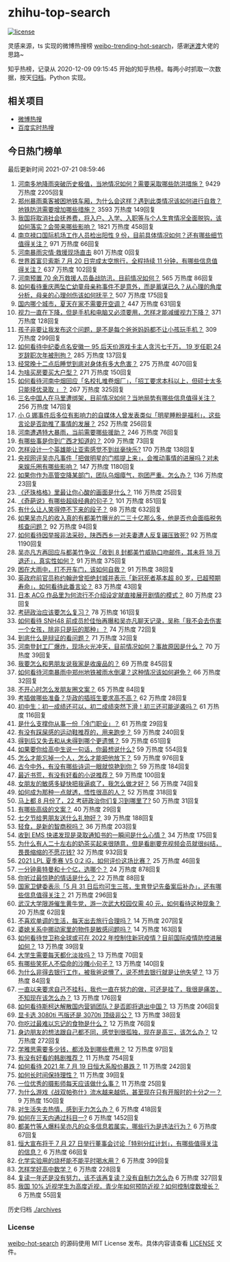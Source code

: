 # zhihu-top-search

[![license](https://img.shields.io/github/license/Arrackisarookie/zhihu-top-search)](https://github.com/Arrackisarookie/zhihu-top-search/blob/master/LICENSE)

灵感来源，ts 实现的微博热搜榜 [weibo-trending-hot-search](https://github.com/justjavac/weibo-trending-hot-search)，感谢[迷渡](https://github.com/justjavac)大佬的思路~

知乎热榜，记录从 2020-12-09 09:15:45 开始的知乎热榜。每两小时抓取一次数据，按天[归档](./archives)。Python 实现。

## 相关项目
+ [微博热搜](https://github.com/Arrackisarookie/weibo-hot-search)
+ [百度实时热搜](https://github.com/Arrackisarookie/baidu-hot-search)

## 今日热门榜单

<!-- Rank Begin -->

最后更新时间 2021-07-21 08:59:46

1. [河南多地降雨突破历史极值，当地情况如何？需要采取哪些防洪措施？](https://www.zhihu.com/question/473413447) 9429 万热度 2205回复
1. [郑州暴雨乘客被困地铁车厢，为什么会这样？遇到此类情况该如何进行自救？地铁防洪需要增加哪些措施？](https://www.zhihu.com/question/473549321) 3593 万热度 149回复
1. [我国将取消社会抚养费，将入户、入学、入职等与个人生育情况全面脱钩，该如何落实？会带来哪些影响？](https://www.zhihu.com/question/473499702) 1821 万热度 458回复
1. [南京禄口国际机场工作人员检出阳性 9 份，目前具体情况如何？还有哪些细节值得关注？](https://www.zhihu.com/question/473581393) 971 万热度 66回复
1. [河南暴雨灾情·救援现场直击](https://www.zhihu.com/special/1400947776201519104) 801 万热度 0回复
1. [世界首富贝索斯 7 月 20 日完成太空旅行，全程持续 11 分钟，有哪些信息值得关注？](https://www.zhihu.com/question/473476687) 637 万热度 102回复
1. [河南预置 70 余万救援人员备战防汛，目前情况如何？](https://www.zhihu.com/question/473207932) 565 万热度 86回复
1. [如何看待重庆两坠亡幼童母亲称事件不是意外，而是蓄谋已久？从心理的角度分析，母亲的心理创伤该如何抚平？](https://www.zhihu.com/question/472591476) 507 万热度 175回复
1. [国内哪个城市，夏天在家不需要开空调？](https://www.zhihu.com/question/466495134) 447 万热度 631回复
1. [视力一直在下降，但是手机和电脑又必须要用，怎样才能减缓视力下降？](https://www.zhihu.com/question/29378502) 371 万热度 128回复
1. [孩子非要让我发布这个问题，是不是每个爸爸妈妈都不让小孩玩手机？](https://www.zhihu.com/question/472979668) 309 万热度 299回复
1. [如何看待中纪委点名安徽一 95 后天价游戏卡主人贪污七千万， 19 岁任职 24 岁辞职次年被刑拘？](https://www.zhihu.com/question/473194430) 285 万热度 137回复
1. [经常晚十二点后睡觉到底对身体有多大危害？](https://www.zhihu.com/question/19632354) 275 万热度 4070回复
1. [为啥买房要买大户型？](https://www.zhihu.com/question/467557630) 271 万热度 150回复
1. [如何看待河南中烟回应「名校扎堆卷烟厂」，「招工要求本科以上，但硕士太多只能择优录取 」？](https://www.zhihu.com/question/472517656) 267 万热度 325回复
1. [三名中国人在马里遭绑架，目前情况如何？当地局势有哪些信息值得关注？](https://www.zhihu.com/question/472916793) 256 万热度 147回复
1. [小 G 娜事件后多位有影响力的自媒体人曾发表类似「明星睡粉是福利」，这些言论是否助推了事情的发展？](https://www.zhihu.com/question/473152458) 252 万热度 256回复
1. [河南遭遇特大暴雨，当前需要哪些援助？](https://www.zhihu.com/question/473590772) 246 万热度 76回复
1. [有哪些事是你到广西才知道的？](https://www.zhihu.com/question/339131125) 209 万热度 73回复
1. [怎样设计一个英雄能让亚索感觉不到丝毫快乐?](https://www.zhihu.com/question/357902799) 170 万热度 138回复
1. [央视网评吴亦凡事件「把做明星的门槛提上来」，会推动事情的进展吗？对未来娱乐圈有哪些影响？](https://www.zhihu.com/question/473457802) 147 万热度 1180回复
1. [如果你作为高管空降某部门，团队乌烟瘴气，抱团严重。怎么办？](https://www.zhihu.com/question/472664105) 136 万热度 23回复
1. [《还珠格格》里最让你心酸的画面是什么？](https://www.zhihu.com/question/470316904) 116 万热度 25回复
1. [《奇葩说》有哪些超级经典的句子？](https://www.zhihu.com/question/46266923) 101 万热度 851回复
1. [有什么让人笑得停不下来的段子？](https://www.zhihu.com/question/442478358) 98 万热度 632回复
1. [如果吴亦凡的收入真的有都美竹曝光的二三十亿那么多，他是否也会面临税务核查问题？](https://www.zhihu.com/question/473059217) 92 万热度 94回复
1. [如何看待因举报非法采砂，陕西西乡一对夫妻遭人反复碾压致死?](https://www.zhihu.com/question/472187942) 92 万热度 1190回复
1. [吴亦凡方再回应与都美竹争议「收到 8 封都美竹威胁口吻邮件，其未将 18 万退还」，真实性如何？](https://www.zhihu.com/question/473560705) 91 万热度 375回复
1. [困在大雨中，打不开车门，该如何自救？](https://www.zhihu.com/question/20370308) 91 万热度 38回复
1. [英政府前官员称约翰逊曾拒绝封城并表示「新冠死者基本超 80 岁，已超预期寿命」，如何看待此番言论？](https://www.zhihu.com/question/473370227) 83 万热度 43回复
1. [日本 ACG 作品里为何流行不介绍设定就直接展开剧情的模式？](https://www.zhihu.com/question/473307809) 80 万热度 23回复
1. [考研政治应该要怎么复习？](https://www.zhihu.com/question/287567496) 78 万热度 161回复
1. [如何看待 SNH48 前成员於佳怡再曝和吴亦凡聊天记录，吴称「我不会去伤害一个女孩，除非只是玩的那种」？](https://www.zhihu.com/question/473216155) 74 万热度 72回复
1. [到底什么是辩证的看问题？](https://www.zhihu.com/question/56713135) 71 万热度 32回复
1. [河南登封工厂爆炸，现场火光冲天，目前情况如何？事故原因是什么？](https://www.zhihu.com/question/473347064) 70 万热度 39回复
1. [我要怎么和男朋友说我家是收废品的？](https://www.zhihu.com/question/473104039) 69 万热度 845回复
1. [如何看待河南暴雨中郑州地铁被雨水倒灌？这种情况该如何避免？](https://www.zhihu.com/question/473481846) 66 万热度 32回复
1. [不开心时怎么发朋友圈文案？](https://www.zhihu.com/question/459271386) 65 万热度 84回复
1. [考插做哪些准备？华政的插班生要求高不高？](https://www.zhihu.com/question/48811301) 62 万热度 28回复
1. [初中生：初一成绩还可以，初二成绩突然下滑！初三还可能逆袭吗？](https://www.zhihu.com/question/473139992) 61 万热度 116回复
1. [是什么支撑你从事一份「冷门职业」？](https://www.zhihu.com/question/473197039) 61 万热度 29回复
1. [有没有踩屎感的运动鞋推荐的，用来跑步？](https://www.zhihu.com/question/391587350) 59 万热度 240回复
1. [得到后又失去和从未得到哪个更遗憾？](https://www.zhihu.com/question/467011481) 59 万热度 651回复
1. [如果要你给高中生说一句话，你最想说什么?](https://www.zhihu.com/question/464629739) 59 万热度 554回复
1. [怎么才能忘掉一个人，怎么才能把他放下？](https://www.zhihu.com/question/462483327) 59 万热度 976回复
1. [古今中外，有没有哪些诗词一眼就惊艳到你？](https://www.zhihu.com/question/465337346) 59 万热度 184回复
1. [最近书荒，有没有好看的小说推荐？](https://www.zhihu.com/question/462840150) 59 万热度 100回复
1. [女朋友的敏感多疑快把我逼疯了，我怎么做才好？](https://www.zhihu.com/question/20742504) 56 万热度 74回复
1. [如何成为那种一点就透，悟性很高的人？](https://www.zhihu.com/question/300313253) 52 万热度 318回复
1. [马上都 8 月份了，22 考研政治你们复习到哪里了?](https://www.zhihu.com/question/472166317) 50 万热度 31回复
1. [有哪些高级的文案？](https://www.zhihu.com/question/397001270) 40 万热度 29回复
1. [七夕节给男朋友送什么礼物好？](https://www.zhihu.com/question/287800307) 39 万热度 188回复
1. [轻食，是新的智商税吗？](https://www.zhihu.com/question/469960420) 36 万热度 203回复
1. [收到 EMS 快递发现是录取通知书的一瞬间是什么心情？](https://www.zhihu.com/question/473229158) 34 万热度 175回复
1. [为什么有人二十左右的奶茶买起来很随意，但是看剧要充视频会员就很纠结，畏畏缩缩的不愿花钱?](https://www.zhihu.com/question/469288282) 32 万热度 932回复
1. [2021 LPL 夏季赛 V5 0:2 iG，如何评价这场比赛？](https://www.zhihu.com/question/473231941) 25 万热度 46回复
1. [一分钟奥特曼和十个亿，选哪个？](https://www.zhihu.com/question/472319404) 24 万热度 878回复
1. [你听过最惊艳的情话是什么？](https://www.zhihu.com/question/471925678) 22 万热度 88回复
1. [国家卫健委表示「5 月 31 日后均可生三孩，生育登记先备案后补办」，还有哪些信息值得关注？](https://www.zhihu.com/question/473363222) 21 万热度 296回复
1. [武汉大学限游催生黄牛党，游一次武大校园仅需 40 元，如何看待这种现象？](https://www.zhihu.com/question/473210811) 20 万热度 62回复
1. [不喜欢单调的生活，每天出去旅行合理吗？](https://www.zhihu.com/question/470915297) 14 万热度 207回复
1. [婆媳关系中挪动家里的物件是敏感问题吗？](https://www.zhihu.com/question/472526941) 14 万热度 163回复
1. [如何看待世卫称全球或可在 2022 年控制住新冠疫情？目前国际疫情防控进展如何？](https://www.zhihu.com/question/473331369) 13 万热度 39回复
1. [大学生需要每天都化淡妆吗？](https://www.zhihu.com/question/472527307) 13 万热度 70回复
1. [有哪些笑死人不偿命的沙雕小句子？](https://www.zhihu.com/question/446274242) 13 万热度 140回复
1. [为什么非得去银行工作，被我爸说懵了，说不想去银行就是让他失望？](https://www.zhihu.com/question/472459179) 13 万热度 84回复
1. [一直以来要求自己不挂科，我也一直在努力的做，可还是挂了，我很是痛苦，不知现在该怎么办？](https://www.zhihu.com/question/473113874) 13 万热度 176回复
1. [如何看待斯柯达解散国内营销团队？是否即将退出中国？](https://www.zhihu.com/question/472553308) 13 万热度 206回复
1. [显卡选 3080ti 丐版还是 3070ti 顶级非公？](https://www.zhihu.com/question/463239809) 13 万热度 38回复
1. [你吃过最难以忘记的食物是什么？](https://www.zhihu.com/question/465527338) 12 万热度 76回复
1. [身边朋友的想法跟自己都不同，感觉到很孤独，现在是高三，该怎么办？](https://www.zhihu.com/question/471252600) 12 万热度 272回复
1. [学雅思需要多少钱，都涉及到哪些费用？](https://www.zhihu.com/question/360178959) 12 万热度 97回复
1. [有没有好看的韩剧推荐？](https://www.zhihu.com/question/461120479) 11 万热度 754回复
1. [如何看待 2021 年 7 月 19 日恒大系股价暴跌？](https://www.zhihu.com/question/473200060) 11 万热度 242回复
1. [如何长时间保持理性？](https://www.zhihu.com/question/472990856) 11 万热度 39回复
1. [一位优秀的摄影师每天应该做什么事？](https://www.zhihu.com/question/470917749) 11 万热度 25回复
1. [为什么游戏《战双帕弥什​》流水越来越低，甚至现在只有开服时的十分之一？](https://www.zhihu.com/question/457001778) 9 万热度 150回复
1. [对生活失去热情，感到无力怎么办？](https://www.zhihu.com/question/473303135) 6 万热度 418回复
1. [如何在三天内通过科目一?](https://www.zhihu.com/question/36544201) 6 万热度 1452回复
1. [都美竹等人爆料吴亦凡的众多信息若属实，哪些行为是违法行为？](https://www.zhihu.com/question/473026264) 6 万热度 67回复
1. [恒大宣布将于 7 月 27 日举行董事会讨论「特别分红计划」，有哪些值得关注的信息？](https://www.zhihu.com/question/472506402) 6 万热度 66回复
1. [化学实验用的烧杯能不能平时喝水用？](https://www.zhihu.com/question/30500379) 6 万热度 399回复
1. [怎样学好高中数学？](https://www.zhihu.com/question/24190512) 6 万热度 228回复
1. [复读一年还是没有努力，该不该再复读？没有自制力怎么办](https://www.zhihu.com/question/30797274) 6 万热度 327回复
1. [我国 10% 近视学生为高度近视，青少年如何预防近视？如何控制度数增长？](https://www.zhihu.com/question/472143638) 6 万热度 55回复
<!-- Rank End -->

历史归档 [./archives](./archives)

### License

[weibo-hot-search](https://github.com/Arrackisarookie/zhihu-top-search) 的源码使用 MIT License 发布。具体内容请查看 [LICENSE](./LICENSE) 文件。
